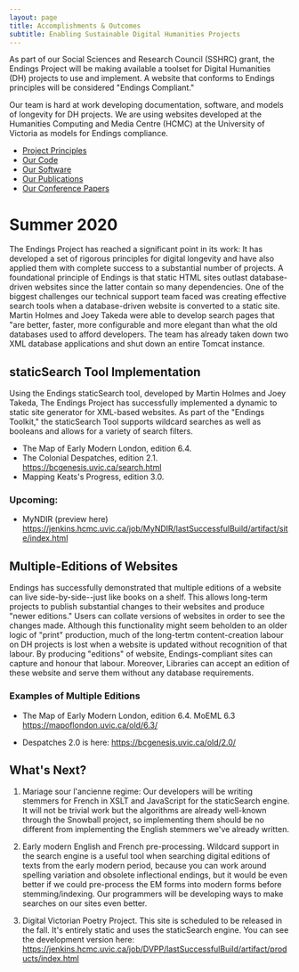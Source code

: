 ```yaml
---
layout: page
title: Accomplishments & Outcomes
subtitle: Enabling Sustainable Digital Humanities Projects
---
```


As part of our Social Sciences and Research Council (SSHRC) grant, the Endings Project will be making available a toolset for Digital Humanities (DH) projects to use and implement. A website that conforms to Endings principles will be considered "Endings Compliant." 

Our team is hard at work developing documentation, software, and models of longevity for DH projects. We are using websites developed at the Humanities Computing and Media Centre (HCMC) at the University of Victoria as models for Endings compliance. 

* [Project Principles](../principles)
* [Our Code](https://github.com/projectEndings/)
* [Our Software](../software)
* [Our Publications](../articles)
* [Our Conference Papers](../papers)

# Summer 2020

The Endings Project has reached a significant point in its work: It has developed a set of rigorous principles for digital longevity and have also applied
them with complete success to a substantial number of projects. A foundational principle of Endings is that static HTML sites outlast database-driven websites since the latter contain so many dependencies. One of the biggest challenges our technical support team faced was creating effective search tools when a database-driven website is converted to a static site. Martin Holmes and Joey Takeda were able to develop search pages that "are better, faster, more configurable and more elegant than what the old databases used to afford developers. The team has already taken down two XML database applications and shut down an entire Tomcat instance. 

## staticSearch Tool Implementation 

Using the Endings staticSearch tool, developed by Martin Holmes and Joey Takeda, The Endings Project has successfully implemented a dynamic to static site generator for XML-based websites. 
As part of the "Endings Toolkit," the staticSearch Tool supports wildcard searches as well as booleans and allows for a variety of search filters. 

* The Map of Early Modern London, edition 6.4.
* The Colonial Despatches, edition 2.1. https://bcgenesis.uvic.ca/search.html
* Mapping Keats's Progress, edition 3.0.

### Upcoming: 
* MyNDIR (preview here) https://jenkins.hcmc.uvic.ca/job/MyNDIR/lastSuccessfulBuild/artifact/site/index.html

## Multiple-Editions of Websites

Endings has successfully demonstrated that multiple editions of a website can live side-by-side--just like books on a shelf. This allows long-term projects to publish substantial changes to their websites and produce "newer editions." Users can collate versions of websites in order to see the changes made. Although this functionality might seem beholden to an older logic of "print" production, much of the long-tertm content-creation labour on DH projects is lost when a website is updated without recognition of that labour. By producing "editions" of website, Endings-compliant sites can capture and honour that labour. Moreover, Libraries can accept an edition of these website and serve them without any database requirements. 

### Examples of Multiple Editions 
* The Map of Early Modern London, edition 6.4. MoEML 6.3 <https://mapoflondon.uvic.ca/old/6.3/>

* Despatches 2.0 is here: <https://bcgenesis.uvic.ca/old/2.0/>

## What's Next? 

1. Mariage sour l'ancienne regime: Our developers will be writing stemmers for French in XSLT and JavaScript for the staticSearch engine. It will not be trivial work but the algorithms are already well-known through the Snowball project, so implementing them should be no different from implementing the English stemmers we've already written.

 2. Early modern English and French pre-processing. Wildcard support in the search engine is a useful tool when searching digital editions of texts from the early modern period, because you can work around spelling variation and obsolete inflectional endings, but it would be even better if we could pre-process the EM forms into modern forms before stemming/indexing. Our programmers will be developing ways to make searches on our sites even better.

3. Digital Victorian Poetry Project. This site is scheduled to be released in the fall. It's entirely static and uses the staticSearch engine. You can see the development version here: 
<https://jenkins.hcmc.uvic.ca/job/DVPP/lastSuccessfulBuild/artifact/products/index.html>
